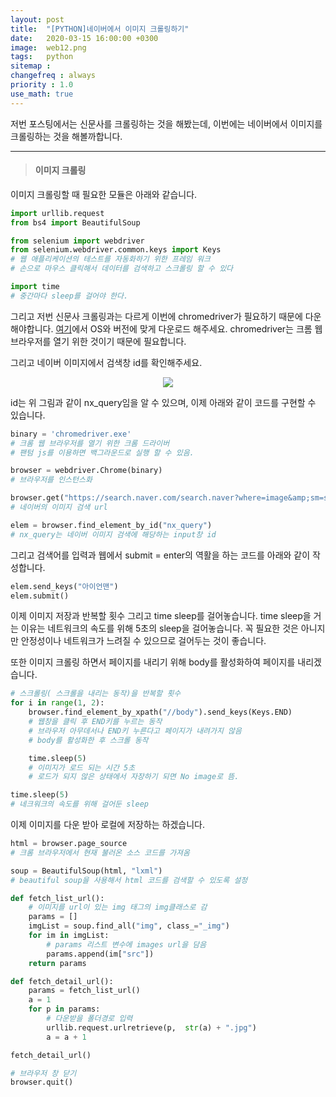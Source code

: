 ```yaml
---
layout: post
title:  "[PYTHON]네이버에서 이미지 크롤링하기"
date:   2020-03-15 16:00:00 +0300
image:  web12.png
tags:   python
sitemap :
changefreq : always
priority : 1.0
use_math: true
---
```



저번 포스팅에서는 신문사를 크롤링하는 것을 해봤는데, 이번에는 네이버에서 이미지를 크롤링하는 것을 해볼까합니다. 

---------

> #### 이미지 크롤링

이미지 크롤링할 때 필요한 모듈은 아래와 같습니다. 

```python
import urllib.request
from bs4 import BeautifulSoup

from selenium import webdriver
from selenium.webdriver.common.keys import Keys  
# 웹 애플리케이션의 테스트를 자동화하기 위한 프레임 워크
# 손으로 마우스 클릭해서 데이터를 검색하고 스크롤링 할 수 있다

import time
# 중간마다 sleep를 걸어야 한다.
```


그리고 저번 신문사 크롤링과는 다르게 이번에 chromedriver가 필요하기 때문에 다운해야합니다. [여기](https://chromedriver.chromium.org/downloads)에서 OS와 버전에 맞게 다운로드 해주세요. chromedriver는 크롬 웹 브라우저를 열기 위한 것이기 때문에 필요합니다. 

그리고 네이버 이미지에서 검색창 id를 확인해주세요.

<center><img src="{{ site.baseurl }}/images/web12.png" ></center>


id는 위 그림과 같이 nx_query임을 알 수 있으며, 이제 아래와 같이 코드를 구현할 수 있습니다. 


```python
binary = 'chromedriver.exe'
# 크롬 웹 브라우저를 열기 위한 크롬 드라이버
# 팬텀 js를 이용하면 백그라운드로 실행 할 수 있음.

browser = webdriver.Chrome(binary)
# 브라우저를 인스턴스화 

browser.get("https://search.naver.com/search.naver?where=image&amp;sm=stb_nmr&amp;")
# 네이버의 이미지 검색 url

elem = browser.find_element_by_id("nx_query")
# nx_query는 네이버 이미지 검색에 해당하는 input창 id
```


그리고 검색어를 입력과 웹에서 submit = enter의 역활을 하는 코드를 아래와 같이 작성합니다.

```python
elem.send_keys("아이언맨")
elem.submit()
```

이제 이미지 저장과 반복할 횟수 그리고 time sleep를 걸어놓습니다. time sleep을 거는 이유는 네트워크의 속도를 위해 5초의 sleep을 걸어놓습니다. 꼭 필요한 것은 아니지만 안정성이나 네트워크가 느려질 수 있으므로 걸어두는 것이 좋습니다. 

또한 이미지 크롤링 하면서 페이지를 내리기 위해 body를 활성화하여 페이지를 내리겠습니다. 

```python
# 스크롤링( 스크롤을 내리는 동작)을 반복할 횟수
for i in range(1, 2):
    browser.find_element_by_xpath("//body").send_keys(Keys.END)
    # 웹창을 클릭 후 END키를 누르는 동작
    # 브라우저 아무데서나 END키 누른다고 페이지가 내려가지 않음
    # body를 활성화한 후 스크롤 동작

    time.sleep(5)
    # 이미지가 로드 되는 시간 5초 
    # 로드가 되지 않은 상태에서 자장하기 되면 No image로 뜸.

time.sleep(5) 
# 네크워크의 속도를 위해 걸어둔 sleep
```

이제 이미지를 다운 받아 로컬에 저장하는 하겠습니다. 


```python
html = browser.page_source
# 크롬 브라우저에서 현재 불러온 소스 코드를 가져옴

soup = BeautifulSoup(html, "lxml")
# beautiful soup을 사용해서 html 코드를 검색할 수 있도록 설정

def fetch_list_url():
    # 이미지를 url이 있는 img 태그의 img클래스로 감
    params = []
    imgList = soup.find_all("img", class_="_img")
    for im in imgList:
        # params 리스트 변수에 images url을 담음
        params.append(im["src"])
    return params

def fetch_detail_url():
    params = fetch_list_url()
    a = 1
    for p in params:
        # 다운받을 폴더경로 입력
        urllib.request.urlretrieve(p,  str(a) + ".jpg")
        a = a + 1

fetch_detail_url()

# 브라우저 창 닫기
browser.quit()
```


